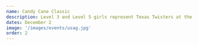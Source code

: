```yaml
---
name: Candy Cane Classic
description: Level 3 and Level 5 girls represent Texas Twisters at the Candy Cane Classic in the last meet of 2025 - let's go!
dates: December 2
image: '/images/events/usag.jpg'
order: 2
---
```

